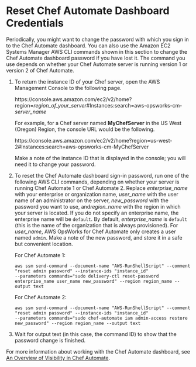 # Reset Chef Automate Dashboard Credentials<a name="opscm-resetchefcreds"></a>

Periodically, you might want to change the password with which you sign in to the Chef Automate dashboard\. You can also use the Amazon EC2 Systems Manager AWS CLI commands shown in this section to change the Chef Automate dashboard password if you have lost it\. The command you use depends on whether your Chef Automate server is running version 1 or version 2 of Chef Automate\.

1. To return the instance ID of your Chef server, open the AWS Management Console to the following page\. 

   https://console\.aws\.amazon\.com/ec2/v2/home?region=*region\_of\_your\_server*\#Instances:search=aws\-opsworks\-cm\-*server\_name*

   For example, for a Chef server named **MyChefServer** in the US West \(Oregon\) Region, the console URL would be the following\.

   https://console\.aws\.amazon\.com/ec2/v2/home?region=us\-west\-2\#Instances:search=aws\-opsworks\-cm\-MyChefServer

   Make a note of the instance ID that is displayed in the console; you will need it to change your password\.

1. To reset the Chef Automate dashboard sign\-in password, run one of the following AWS CLI commands, depending on whether your server is running Chef Automate 1 or Chef Automate 2\. Replace *enterprise\_name* with your enterprise or organization name, *user\_name* with the user name of an administrator on the server, *new\_password* with the password you want to use, and*region\_name* with the region in which your server is located\. If you do not specify an enterprise name, the enterprise name will be `default`\. By default, *enterprise\_name* is `default` \(this is the name of the organization that is always provisioned\)\. For *user\_name*, AWS OpsWorks for Chef Automate only creates a user named `admin`\. Make a note of the new password, and store it in a safe but convenient location\.

   For Chef Automate 1:

   ```
   aws ssm send-command --document-name "AWS-RunShellScript" --comment "reset admin password" --instance-ids "instance_id" 
   --parameters commands="sudo delivery-ctl reset-password enterprise_name user_name new_password" --region region_name --output text
   ```

   For Chef Automate 2:

   ```
   aws ssm send-command --document-name "AWS-RunShellScript" --comment "reset admin password" --instance-ids "instance_id" 
   --parameters commands="sudo chef-automate iam admin-access restore new_password" --region region_name --output text
   ```

1. Wait for output text \(in this case, the command ID\) to show that the password change is finished\.

For more information about working with the Chef Automate dashboard, see [An Overview of Visibility in Chef Automate](https://docs.chef.io/visibility.html)\.